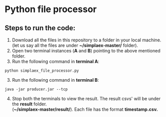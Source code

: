 # Python file processor

## Steps to run the code:
1. Download all the files in this repository to a folder in your local machine.  
   (let us say all the files are under **~/simplaex-master/** folder).
2. Open two terminal instances (**A** and **B**) pointing to the above mentioned folder.      
3. Run the following command in **terminal A**:
```
python simplaex_file_processor.py
```
3. Run the following command in **terminal B**:
```
java -jar producer.jar --tcp
```
4. Stop both the terminals to view the result. The result csvs' will be under the **result** folder.  
   (**~/simplaex-master/result/**). Each file has the format **timestamp.csv.**

